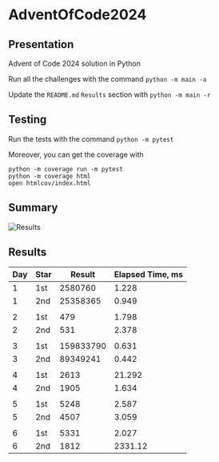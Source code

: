 # AdventOfCode2024

## Presentation

Advent of Code 2024 solution in Python

Run all the challenges with the command `python -m main -a`

Update the `README.md` `Results` section with `python -m main -r`

## Testing

Run the tests with the command `python -m pytest`

Moreover, you can get the coverage with
```
python -m coverage run -m pytest
python -m coverage html
open htmlcov/index.html
```

## Summary
![Results](https://github.com/clementgbcn/AdventOfCode2024/actions/workflows/check_results.yml/badge.svg)


## Results
|   Day | Star   |    Result |   Elapsed Time, ms |
|-------|--------|-----------|--------------------|
|     1 | 1st    |   2580760 |              1.228 |
|     1 | 2nd    |  25358365 |              0.949 |
|       |        |           |                    |
|     2 | 1st    |       479 |              1.798 |
|     2 | 2nd    |       531 |              2.378 |
|       |        |           |                    |
|     3 | 1st    | 159833790 |              0.631 |
|     3 | 2nd    |  89349241 |              0.442 |
|       |        |           |                    |
|     4 | 1st    |      2613 |             21.292 |
|     4 | 2nd    |      1905 |              1.634 |
|       |        |           |                    |
|     5 | 1st    |      5248 |              2.587 |
|     5 | 2nd    |      4507 |              3.059 |
|       |        |           |                    |
|     6 | 1st    |      5331 |              2.027 |
|     6 | 2nd    |      1812 |           2331.12  |
